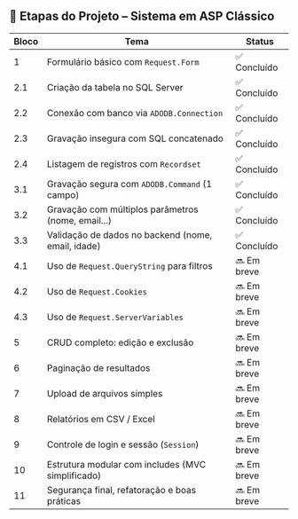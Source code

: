 ## 🧱 Etapas do Projeto – Sistema em ASP Clássico

| Bloco | Tema                                              | Status      |
|-------|---------------------------------------------------|-------------|
| 1     | Formulário básico com `Request.Form`              | ✅ Concluído |
| 2.1   | Criação da tabela no SQL Server                   | ✅ Concluído |
| 2.2   | Conexão com banco via `ADODB.Connection`          | ✅ Concluído |
| 2.3   | Gravação insegura com SQL concatenado             | ✅ Concluído |
| 2.4   | Listagem de registros com `Recordset`             | ✅ Concluído |
| 3.1   | Gravação segura com `ADODB.Command` (1 campo)     | ✅ Concluído |
| 3.2   | Gravação com múltiplos parâmetros (nome, email...)| ✅ Concluído |
| 3.3   | Validação de dados no backend (nome, email, idade)| ✅ Concluído |
| 4.1   | Uso de `Request.QueryString` para filtros         | 🔜 Em breve  |
| 4.2   | Uso de `Request.Cookies`                          | 🔜 Em breve  |
| 4.3   | Uso de `Request.ServerVariables`                  | 🔜 Em breve  |
| 5     | CRUD completo: edição e exclusão                  | 🔜 Em breve  |
| 6     | Paginação de resultados                           | 🔜 Em breve  |
| 7     | Upload de arquivos simples                        | 🔜 Em breve  |
| 8     | Relatórios em CSV / Excel                         | 🔜 Em breve  |
| 9     | Controle de login e sessão (`Session`)            | 🔜 Em breve  |
| 10    | Estrutura modular com includes (MVC simplificado) | 🔜 Em breve  |
| 11    | Segurança final, refatoração e boas práticas      | 🔜 Em breve  |
